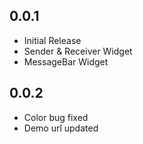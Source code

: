 ## 0.0.1

* Initial Release
* Sender & Receiver Widget
* MessageBar Widget

## 0.0.2

* Color bug fixed
* Demo url updated